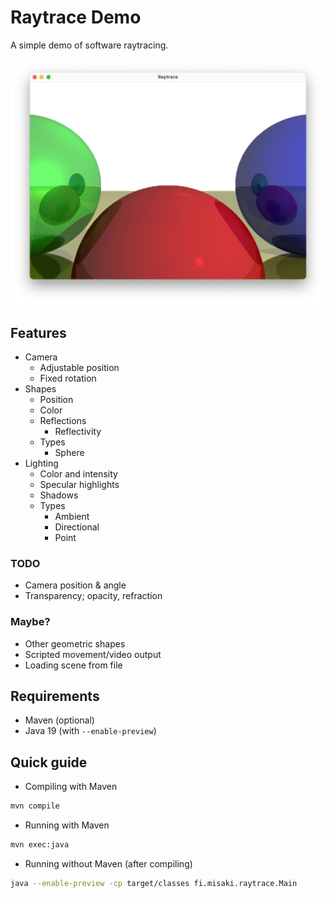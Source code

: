 # Raytrace Demo

A simple demo of software raytracing.

![Screenshot](docs/Screen%20Shot%202023-01-28%20at%2022.09.35.png)

## Features

* Camera
  * Adjustable position
  * Fixed rotation
* Shapes
  * Position
  * Color
  * Reflections
      * Reflectivity
  * Types
    * Sphere
* Lighting
  * Color and intensity
  * Specular highlights
  * Shadows
  * Types
      * Ambient
      * Directional
      * Point

### TODO

* Camera position & angle
* Transparency; opacity, refraction

### Maybe?
* Other geometric shapes
* Scripted movement/video output
* Loading scene from file

## Requirements
* Maven (optional)
* Java 19 (with `--enable-preview`)

## Quick guide

* Compiling with Maven
```bash
mvn compile
```

* Running with Maven
```bash
mvn exec:java
```

* Running without Maven (after compiling)
```bash
java --enable-preview -cp target/classes fi.misaki.raytrace.Main
```